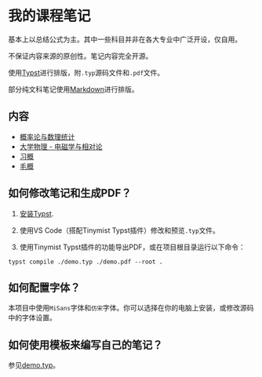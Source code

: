 # 我的课程笔记

基本上以总结公式为主。其中一些科目并非在各大专业中广泛开设，仅自用。

不保证内容来源的原创性。笔记内容完全开源。

使用[Typst](https://typst.app/)进行排版，附`.typ`源码文件和`.pdf`文件。

部分纯文科笔记使用[Markdown](https://www.markdownguide.org/)进行排版。

## 内容

- [概率论与数理统计](./probability-theory-typst/main.typ)
- [大学物理 - 电磁学与相对论](physics-typst/main.typ)
- [习概](./xi-theory/main.typ)
- [毛概](./mao-theory-typst/main.typ)

## 如何修改笔记和生成PDF？

1. [安装Typst](https://github.com/typst/typst?tab=readme-ov-file#installation).

2. 使用VS Code（搭配Tinymist Typst插件）修改和预览`.typ`文件。

3. 使用Tinymist Typst插件的功能导出PDF，或在项目根目录运行以下命令：
```shell
typst compile ./demo.typ ./demo.pdf --root .
```

## 如何配置字体？

本项目中使用`MiSans`字体和`仿宋`字体。你可以选择在你的电脑上安装，或修改源码中的字体设置。


## 如何使用模板来编写自己的笔记？

参见[demo.typ](./demo.typ)。
